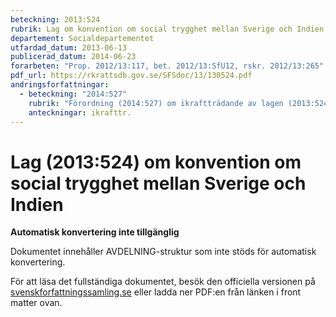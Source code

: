 ```yaml
---
beteckning: 2013:524
rubrik: Lag om konvention om social trygghet mellan Sverige och Indien
departement: Socialdepartementet
utfardad_datum: 2013-06-13
publicerad_datum: 2014-06-23
forarbeten: "Prop. 2012/13:117, bet. 2012/13:SfU12, rskr. 2012/13:265"
pdf_url: https://rkrattsdb.gov.se/SFSdoc/13/130524.pdf
andringsforfattningar:
  - beteckning: "2014:527"
    rubrik: "Förordning (2014:527) om ikraftträdande av lagen (2013:524) om konvention om social trygghet mellan Sverige och Indien"
    anteckningar: ikrafttr.
---
```


# Lag (2013:524) om konvention om social trygghet mellan Sverige och Indien

**Automatisk konvertering inte tillgänglig**

Dokumentet innehåller AVDELNING-struktur som inte stöds för automatisk konvertering.

För att läsa det fullständiga dokumentet, besök den officiella versionen på [svenskforfattningssamling.se](https://svenskforfattningssamling.se/) eller ladda ner PDF:en från länken i front matter ovan.